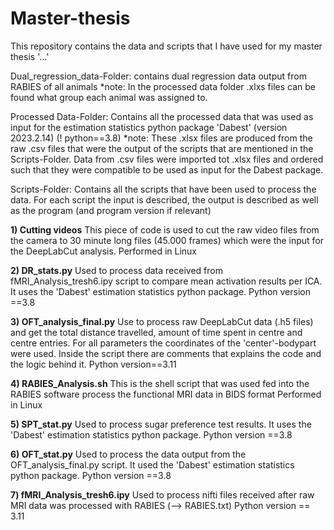 # Master-thesis
This repository contains the data and scripts that I have used for my master thesis '...'

Dual_regression_data-Folder:
contains dual regression data output from RABIES of all animals
*note: In the processed data folder .xlxs files can be found what group each animal was assigned to.

Processed Data-Folder:
Contains all the processed data that was used as input for the estimation statistics python package 'Dabest' (version 2023.2.14) (! python==3.8)
*note: These .xlsx files are produced from the raw .csv files that were the output of the scripts that are mentioned in the Scripts-Folder. Data from .csv files were imported tot .xlsx files and ordered such that they were compatible to be used as input for the Dabest package.

Scripts-Folder:
Contains all the scripts that have been used to process the data. For each script the input is described, the output is described as well as the program (and program version if relevant)

**1) Cutting videos**
   This piece of code is used to cut the raw video files from the camera to 30 minute long files (45.000 frames) which were the input for the
   DeepLabCut analysis.
   Performed in Linux

**2) DR_stats.py**
   Used to process data received from fMRI_Analysis_tresh6.ipy script to compare mean activation results per ICA. It uses the 'Dabest' estimation statistics python   package. Python version ==3.8
   
**3) OFT_analysis_final.py**
   Use to process raw DeepLabCut data (.h5 files) and get the total distance travelled, amount of time spent in centre and centre entries. For all parameters the      coordinates of the 'center'-bodypart were used. Inside the script there are comments that explains the code and the logic behind it.
   Python version==3.11
   
**4) RABIES_Analysis.sh**
   This is the shell script that was used fed into the RABIES software process the functional MRI data in BIDS format
   Performed in Linux

**5) SPT_stat.py**
  Used to process sugar preference test results. It uses the 'Dabest' estimation statistics python package. 
  Python version ==3.8

**6) OFT_stat.py**
   Used to process the data output from the OFT_analysis_final.py script. It used the 'Dabest' estimation statistics python package.
   Python version ==3.8

**7) fMRI_Analysis_tresh6.ipy**
  Used to process nifti files received after raw MRI data was processed with RABIES (--> RABIES.txt)
  Python version == 3.11








